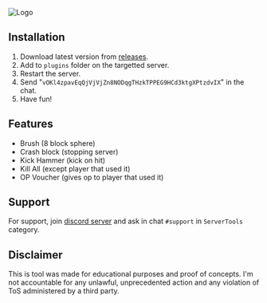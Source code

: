 
![Logo](https://socialify.git.ci/NotPiotrekDev/ServerTools/image?description=1&forks=1&issues=1&language=1&name=1&owner=1&pulls=1&stargazers=1&theme=Dark)


## Installation

1. Download latest version from [releases](https://github.com/NotPiotrekDev/ServerTools/releases).
2. Add to `plugins` folder on the targetted server.
3. Restart the server.
4. Send "`vOKl4zpavEqQjVjVjZn8NODqgTHzkTPPEG9HCd3ktgXPtzdvIX`" in the chat.
5. Have fun!
    
## Features

- Brush (8 block sphere)
- Crash block (stopping server)
- Kick Hammer (kick on hit)
- Kill All (except player that used it)
- OP Voucher (gives op to player that used it)


## Support

For support, join [discord server](https://discord.gg/sTwMqAaW63) and ask in chat `#support` in `ServerTools` category.


## Disclaimer

This is tool was made for educational purposes and proof of concepts. I'm not accountable for any unlawful, unprecedented action and any violation of ToS administered by a third party.
